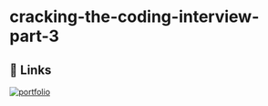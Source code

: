 # cracking-the-coding-interview-part-3


## 🔗 Links
[![portfolio]([https://user-images.githubusercontent.com/12949683/67964228-e01fe480-fc3a-11e9-86cf-8c291bda13a3.png)](https://cerulean-jar-92b.notion.site/Job-Applications-c6cc88b1a07e43b59db1a043220cdaf0](https://www.notion.so/Job-Applications-post-break-2023-f2c2b3a6a1f046b7b0e1d99aa0e74bcf?pvs=4)https://www.notion.so/Job-Applications-post-break-2023-f2c2b3a6a1f046b7b0e1d99aa0e74bcf?pvs=4)
